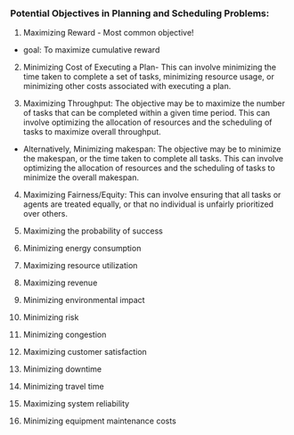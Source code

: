 
### Potential Objectives in Planning and Scheduling Problems:
 1. Maximizing Reward - Most common objective!
  - goal: To maximize cumulative reward
  
 2. Minimizing Cost of Executing a Plan- This can involve minimizing the time taken to complete a set of tasks, minimizing resource usage, or minimizing other costs associated with executing a plan.
 
 3. Maximizing Throughput: The objective may be to maximize the number of tasks that can be completed within a given time period. This can involve optimizing the allocation of resources and the scheduling of tasks to maximize overall throughput.
 - Alternatively, Minimizing makespan: The objective may be to minimize the makespan, or the time taken to complete all tasks. This can involve optimizing the allocation of resources and the scheduling of tasks to minimize the overall makespan.
 
 4. Maximizing Fairness/Equity: This can involve ensuring that all tasks or agents are treated equally, or that no individual is unfairly prioritized over others.
 
 5. Maximizing the probability of success
 
6. Minimizing energy consumption

7. Maximizing resource utilization

8. Maximizing revenue

9. Minimizing environmental impact

10. Minimizing risk

11. Minimizing congestion

12. Maximizing customer satisfaction

13. Minimizing downtime

13. Minimizing travel time

14. Maximizing system reliability

15. Minimizing equipment maintenance costs
